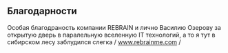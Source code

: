 ## Благодарности

Особая благодраность компании REBRAIN и лично Василию Озерову за открытую дверь в паралельную вселенную IT технологий, а то я тут в сибирском лесу заблудился слегка / www.rebrainme.com /

